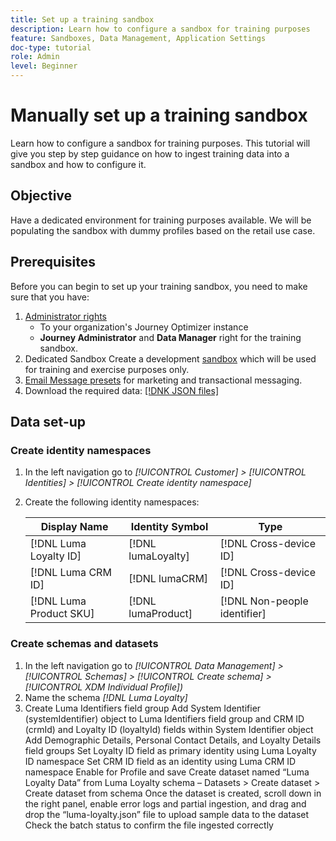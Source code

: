 ```yaml
---
title: Set up a training sandbox
description: Learn how to configure a sandbox for training purposes 
feature: Sandboxes, Data Management, Application Settings
doc-type: tutorial
role: Admin
level: Beginner
---
```

# Manually set up a training sandbox

Learn how to configure a sandbox for training purposes. This tutorial will give you step by step guidance on how to ingest training data into a sandbox and how to configure it.

## Objective

Have a dedicated environment for training purposes available. We will be populating the sandbox with dummy profiles based on the retail use case.

## Prerequisites

Before you can begin to set up your training sandbox, you need to make sure that you have:

1. [Administrator rights](https://experienceleague.adobe.com/docs/journey-optimizer-learn/tutorials/access-control/access-management.html?lang=en) 
   *  To your organization's Journey Optimizer instance
   *  **Journey Administrator** and **Data Manager** right for the training sandbox.
2. Dedicated Sandbox
    Create a development [sandbox](https://experienceleague.adobe.com/docs/journey-optimizer-learn/tutorials/access-control/create-and-manage-sandboxes.html?lang=en) which will be used for training and exercise purposes only.
3. [Email Message presets](https://experienceleague.adobe.com/docs/journey-optimizer-learn/tutorials/channel-configuration/set-up-email-channel.html?lang=en) for marketing and transactional messaging.
4. Download the required data: [[!DNK JSON files]](/help/challenges/assets/luma-data.zip)

## Data set-up

### Create identity namespaces

1. In the left navigation go to *[!UICONTROL Customer] > [!UICONTROL Identities] > [!UICONTROL Create identity namespace]*
1. Create the following identity namespaces:

    | Display Name | Identity Symbol | Type |
    |---|---|---|
    | [!DNL Luma Loyalty ID] | [!DNL lumaLoyalty] | [!DNL Cross-device ID] |
    | [!DNL Luma CRM ID] | [!DNL lumaCRM] | [!DNL Cross-device ID] |
    | [!DNL Luma Product SKU] | [!DNL lumaProduct] | [!DNL Non-people identifier] |

### Create schemas and datasets

1. In the left navigation go to *[!UICONTROL Data Management] > [!UICONTROL Schemas] > [!UICONTROL Create schema] > [!UICONTROL XDM Individual Profile])*
2. Name the schema *[!DNL Luma Loyalty]*
3. Create Luma Identifiers field group
Add System Identifier (systemIdentifier) object to Luma Identifiers field group and CRM ID (crmId) and Loyalty ID (loyaltyId) fields within System Identifier object
Add Demographic Details, Personal Contact Details, and Loyalty Details field groups
Set Loyalty ID field as primary identity using Luma Loyalty ID namespace
Set CRM ID field as an identity using Luma CRM ID namespace
Enable for Profile and save
Create dataset named “Luma Loyalty Data” from Luma Loyalty schema – Datasets > Create dataset > Create dataset from schema
Once the dataset is created, scroll down in the right panel, enable error logs and partial ingestion, and drag and drop the “luma-loyalty.json” file to upload sample data to the dataset
Check the batch status to confirm the file ingested correctly

